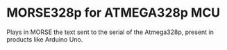 # MORSE328p for ATMEGA328p MCU

Plays in MORSE the text sent to the serial of the Atmega328p, present in products like Arduino Uno.
